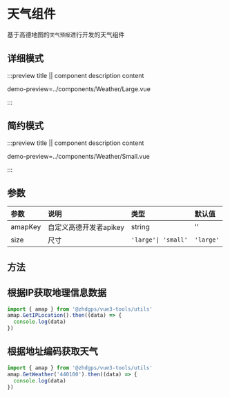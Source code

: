 # 天气组件
基于高德地图的`天气预报`进行开发的天气组件

## 详细模式

:::preview title || component description content

demo-preview=../components/Weather/Large.vue

:::

## 简约模式

:::preview title || component description content

demo-preview=../components/Weather/Small.vue

:::

## 参数

| 参数 | 说明 | 类型 | 默认值 |
|:-|:-|:-|:-|
| amapKey | 自定义高德开发者apikey | string | '' |
| size | 尺寸 | `'large'\| 'small'` | `'large'` |

## 方法
## 根据IP获取地理信息数据

```ts
import { amap } from '@zhdgps/vue3-tools/utils'
amap.GetIPLocation().then((data) => {
  console.log(data)
})
```

## 根据地址编码获取天气

```ts
import { amap } from '@zhdgps/vue3-tools/utils'
amap.GetWeather('440100').then((data) => {
  console.log(data)
})
```
